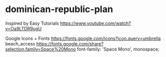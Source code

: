 # dominican-republic-plan

Inspired by Easy Tutorials https://www.youtube.com/watch?v=Oa9LTDR9ugU

Google Icons + Fonts
https://fonts.google.com/icons?icon.query=umbrella
<span class="material-symbols-outlined">beach_access</span>
https://fonts.google.com/share?selection.family=Space%20Mono
font-family: 'Space Mono', monospace;
